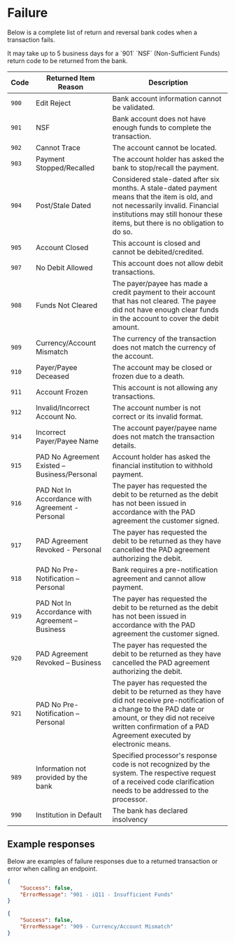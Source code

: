 # Failure

Below is a complete list of return and reversal bank codes when a transaction fails.

<aside class="warning">It may take up to 5 business days for a `901` `NSF` (Non-Sufficient Funds) return code to be returned from the bank.</aside>

| **Code** | **Returned Item Reason** | **Description** |
| ---- | ---- | ---- |
| `900` | Edit Reject | Bank account information cannot be validated. |
| `901` | NSF | Bank account does not have enough funds to complete the transaction. |
| `902` | Cannot Trace | The account cannot be located. |
| `903` | Payment Stopped/Recalled | The account holder has asked the bank to stop/recall the payment. |
| `904` | Post/Stale Dated | Considered stale-dated after six months. A stale-dated payment means that the item is old, and not necessarily invalid. Financial institutions may still honour these items, but there is no obligation to do so. |
| `905` | Account Closed | This account is closed and cannot be debited/credited. |
| `907` | No Debit Allowed | This account does not allow debit transactions. |
| `908` | Funds Not Cleared | The payer/payee has made a credit payment to their account that has not cleared. The payee did not have enough clear funds in the account to cover the debit amount. |
| `909` | Currency/Account Mismatch | The currency of the transaction does not match the currency of the account. |
| `910` | Payer/Payee Deceased | The account may be closed or frozen due to a death. |
| `911` | Account Frozen | This account is not allowing any transactions. |
| `912` | Invalid/Incorrect Account No. | The account number is not correct or its invalid format. |
| `914` | Incorrect Payer/Payee Name | The account payer/payee name does not match the transaction details. |
| `915` | PAD No Agreement Existed &ndash; Business/Personal | Account holder has asked the financial institution to withhold payment. |
| `916` | PAD Not In Accordance with Agreement - Personal | The payer has requested the debit to be returned as the debit has not been issued in accordance with the PAD agreement the customer signed. |
| `917` | PAD Agreement Revoked - Personal | The payer has requested the debit to be returned as they have cancelled the PAD agreement authorizing the debit. |
| `918` | PAD No Pre-Notification &ndash; Personal | Bank requires a pre-notification agreement and cannot allow payment. |
| `919` | PAD Not In Accordance with Agreement &ndash; Business | The payer has requested the debit to be returned as the debit has not been issued in accordance with the PAD agreement the customer signed. |
| `920` | PAD Agreement Revoked &ndash; Business | The payer has requested the debit to be returned as they have cancelled the PAD agreement authorizing the debit. |
| `921` | PAD No Pre-Notification &ndash; Personal | The payer has requested the debit to be returned as they have did not receive pre-notification of a change to the PAD date or amount, or they did not receive written confirmation of a PAD Agreement executed by electronic means. |
| `989` | Information not provided by the bank | Specified processor's response code is not recognized by the system. The respective request of a received code clarification needs to be addressed to the processor. |
| `990` | Institution in Default | The bank has declared insolvency |

## Example responses

Below are examples of failure responses due to a returned transaction or error when calling an endpoint.

```json
{
    "Success": false,
    "ErrorMessage": "901 - iQ11 - Insufficient Funds"
}
```

```json
{
    "Success": false,
    "ErrorMessage": "909 - Currency/Account Mismatch"
}
```
